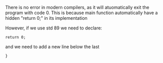 There is no error in modern compilers, as it will atuomatically exit the program with code 0. This is because main function automatically have a hidden "return 0;" in its implementation

However, if we use std 89 we need to declare:
```
return 0;
```

and we need to add a new line below the last 
```
}
```